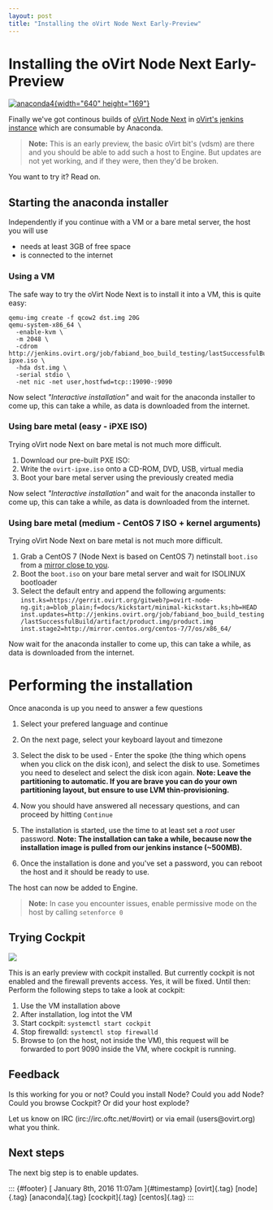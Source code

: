 ```yaml
---
layout: post
title: "Installing the oVirt Node Next Early-Preview"
---
```



Installing the oVirt Node Next Early-Preview
============================================

[![anaconda4](https://farm8.staticflickr.com/7347/9447328250_2a4351ba74_z.jpg){width="640"
height="169"}](https://www.flickr.com/photos/brindle95/9447328250/ "anaconda4")

Finally we've got continous builds of [oVirt Node
Next](http://www.ovirt.org/Node/4.0) in [oVirt's jenkins
instance](http://jenkins.ovirt.org/user/fabiand/my-views/view/Node.next/job/ovirt-node-ng_master_build-artifacts-fc22-x86_64/)
which are consumable by Anaconda.

> **Note:** This is an early preview, the basic oVirt bit's (vdsm) are
> there and you should be able to add such a host to Engine. But updates
> are not yet working, and if they were, then they'd be broken.

You want to try it? Read on.

Starting the anaconda installer
-------------------------------

Independently if you continue with a VM or a bare metal server, the host
you will use

-   needs at least 3GB of free space
-   is connected to the internet

### Using a VM

The safe way to try the oVirt Node Next is to install it into a VM, this
is quite easy:

    qemu-img create -f qcow2 dst.img 20G
    qemu-system-x86_64 \
      -enable-kvm \
      -m 2048 \
      -cdrom http://jenkins.ovirt.org/job/fabiand_boo_build_testing/lastSuccessfulBuild/artifact/ovirt-ipxe.iso \
      -hda dst.img \
      -serial stdio \
      -net nic -net user,hostfwd=tcp::19090-:9090

Now select *"Interactive installation"* and wait for the anaconda
installer to come up, this can take a while, as data is downloaded from
the internet.

### Using bare metal (easy - iPXE ISO)

Trying oVirt node Next on bare metal is not much more difficult.

1.  Download our pre-built PXE ISO:
2.  Write the `ovirt-ipxe.iso` onto a CD-ROM, DVD, USB, virtual media
3.  Boot your bare metal server using the previously created media

Now select *"Interactive installation"* and wait for the anaconda
installer to come up, this can take a while, as data is downloaded from
the internet.

### Using bare metal (medium - CentOS 7 ISO + kernel arguments)

Trying oVirt Node Next on bare metal is not much more difficult.

1.  Grab a CentOS 7 (Node Next is based on CentOS 7) netinstall
    `boot.iso` from a [mirror close to
    you](http://mirror.centos.org/centos-7/7/os/x86_64/images/boot.iso).
2.  Boot the `boot.iso` on your bare metal server and wait for ISOLINUX
    bootloader
3.  Select the default entry and append the following arguments:
    `inst.ks=https://gerrit.ovirt.org/gitweb?p=ovirt-node-ng.git;a=blob_plain;f=docs/kickstart/minimal-kickstart.ks;hb=HEAD inst.updates=http://jenkins.ovirt.org/job/fabiand_boo_build_testing/lastSuccessfulBuild/artifact/product.img/product.img inst.stage2=http://mirror.centos.org/centos-7/7/os/x86_64/`

Now wait for the anaconda installer to come up, this can take a while,
as data is downloaded from the internet.

Performing the installation
===========================

Once anaconda is up you need to answer a few questions

1.  Select your prefered language and continue
2.  On the next page, select your keyboard layout and timezone
3.  Select the disk to be used - Enter the spoke (the thing which opens
    when you click on the disk icon), and select the disk to use.
    Sometimes you need to deselect and select the disk icon again.
    **Note: Leave the partitioning to automatic. If you are brave you
    can do your own partitioning layout, but ensure to use LVM
    thin-provisioning.**

4.  Now you should have answered all necessary questions, and can
    proceed by hitting `Continue`

5.  The installation is started, use the time to at least set a *root*
    user password. **Note: The installation can take a while, because
    now the installation image is pulled from our jenkins instance
    (\~500MB).**
6.  Once the installation is done and you've set a password, you can
    reboot the host and it should be ready to use.

The host can now be added to Engine.

> **Note:** In case you encounter issues, enable permissive mode on the
> host by calling `setenforce 0`

Trying Cockpit
--------------

![](http://www.ovirt.org/images/8/87/Cockpit-node.png)

This is an early preview with cockpit installed. But currently cockpit
is not enabled and the firewall prevents access. Yes, it will be fixed.
Until then: Perform the following steps to take a look at cockpit:

1.  Use the VM installation above
2.  After installation, log intot the VM
3.  Start cockpit: `systemctl start cockpit`
4.  Stop firewalld: `systemctl stop firewalld`
5.  Browse to (on the host, not inside the VM), this request will be
    forwarded to port 9090 inside the VM, where cockpit is running.

Feedback
--------

Is this working for you or not? Could you install Node? Could you add
Node? Could you browse Cockpit? Or did your host explode?

Let us know on IRC (irc://irc.oftc.net/\#ovirt) or via email
(users\@ovirt.org) what you think.

Next steps
----------

The next big step is to enable updates.

::: {#footer}
[ January 8th, 2016 11:07am ]{#timestamp} [ovirt]{.tag} [node]{.tag}
[anaconda]{.tag} [cockpit]{.tag} [centos]{.tag}
:::
